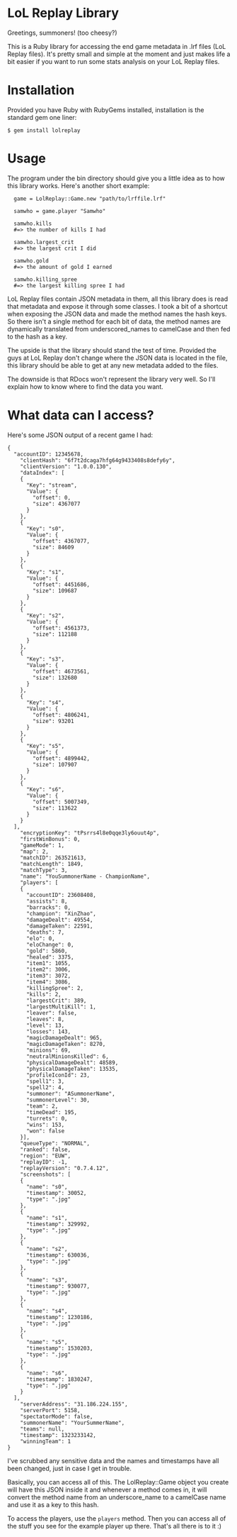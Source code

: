 # LoL Replay Library

Greetings, summoners! (too cheesy?)

This is a Ruby library for accessing the end game metadata in .lrf files (LoL
Replay files). It's pretty small and simple at the moment and just makes life a
bit easier if you want to run some stats analysis on your LoL Replay files.

# Installation

Provided you have Ruby with RubyGems installed, installation is the standard gem
one liner:

    $ gem install lolreplay

# Usage

The program under the bin directory should give you a little idea as to how this
library works. Here's another short example:

```
  game = LolReplay::Game.new "path/to/lrffile.lrf"

  samwho = game.player "Samwho"

  samwho.kills
  #=> the number of kills I had

  samwho.largest_crit
  #=> the largest crit I did

  samwho.gold
  #=> the amount of gold I earned

  samwho.killing_spree
  #=> the largest killing spree I had
```

LoL Replay files contain JSON metadata in them, all this library
does is read that metadata and expose it through some classes. I took a bit of a
shortcut when exposing the JSON data and made the method names the hash keys. So
there isn't a single method for each bit of data, the method names are
dynamically translated from underscored_names to camelCase and then fed to the
hash as a key.

The upside is that the library should stand the test of time. Provided the guys
at LoL Replay don't change where the JSON data is located in the file, this
library should be able to get at any new metadata added to the files.

The downside is that RDocs won't represent the library very well. So I'll
explain how to know where to find the data you want.

# What data can I access?

Here's some JSON output of a recent game I had:

```
{
  "accountID": 12345678,
    "clientHash": "6f7t2dcaga7hfg64g9433408s8defy6y",
    "clientVersion": "1.0.0.130",
    "dataIndex": [
    {
      "Key": "stream",
      "Value": {
        "offset": 0,
        "size": 4367077
      }
    },
    {
      "Key": "s0",
      "Value": {
        "offset": 4367077,
        "size": 84609
      }
    },
    {
      "Key": "s1",
      "Value": {
        "offset": 4451686,
        "size": 109687
      }
    },
    {
      "Key": "s2",
      "Value": {
        "offset": 4561373,
        "size": 112188
      }
    },
    {
      "Key": "s3",
      "Value": {
        "offset": 4673561,
        "size": 132680
      }
    },
    {
      "Key": "s4",
      "Value": {
        "offset": 4806241,
        "size": 93201
      }
    },
    {
      "Key": "s5",
      "Value": {
        "offset": 4899442,
        "size": 107907
      }
    },
    {
      "Key": "s6",
      "Value": {
        "offset": 5007349,
        "size": 113622
      }
    }
  ],
    "encryptionKey": "tPsrrs4l8e0qqe3ly6ouut4p",
    "firstWinBonus": 0,
    "gameMode": 1,
    "map": 2,
    "matchID": 263521613,
    "matchLength": 1849,
    "matchType": 3,
    "name": "YouSummonerName - ChampionName",
    "players": [
    {
      "accountID": 23608408,
      "assists": 8,
      "barracks": 0,
      "champion": "XinZhao",
      "damageDealt": 49554,
      "damageTaken": 22591,
      "deaths": 7,
      "elo": 0,
      "eloChange": 0,
      "gold": 5860,
      "healed": 3375,
      "item1": 1055,
      "item2": 3006,
      "item3": 3072,
      "item4": 3086,
      "killingSpree": 2,
      "kills": 2,
      "largestCrit": 389,
      "largestMultiKill": 1,
      "leaver": false,
      "leaves": 8,
      "level": 13,
      "losses": 143,
      "magicDamageDealt": 965,
      "magicDamageTaken": 8270,
      "minions": 69,
      "neutralMinionsKilled": 6,
      "physicalDamageDealt": 48589,
      "physicalDamageTaken": 13535,
      "profileIconId": 23,
      "spell1": 3,
      "spell2": 4,
      "summoner": "ASummonerName",
      "summonerLevel": 30,
      "team": 2,
      "timeDead": 195,
      "turrets": 0,
      "wins": 153,
      "won": false
    }],
    "queueType": "NORMAL",
    "ranked": false,
    "region": "EUW",
    "replayID": -1,
    "replayVersion": "0.7.4.12",
    "screenshots": [
    {
      "name": "s0",
      "timestamp": 30052,
      "type": ".jpg"
    },
    {
      "name": "s1",
      "timestamp": 329992,
      "type": ".jpg"
    },
    {
      "name": "s2",
      "timestamp": 630036,
      "type": ".jpg"
    },
    {
      "name": "s3",
      "timestamp": 930077,
      "type": ".jpg"
    },
    {
      "name": "s4",
      "timestamp": 1230186,
      "type": ".jpg"
    },
    {
      "name": "s5",
      "timestamp": 1530203,
      "type": ".jpg"
    },
    {
      "name": "s6",
      "timestamp": 1830247,
      "type": ".jpg"
    }
  ],
    "serverAddress": "31.186.224.155",
    "serverPort": 5158,
    "spectatorMode": false,
    "summonerName": "YourSummerName",
    "teams": null,
    "timestamp": 1323233142,
    "winningTeam": 1
}
```

I've scrubbed any sensitive data and the names and timestamps have all been
changed, just in case I get in trouble.

Basically, you can access all of this. The LolReplay::Game object you create
will have this JSON inside it and whenever a method comes in, it will convert
the method name from an underscore_name to a camelCase name and use it as a key
to this hash.

To access the players, use the `players` method. Then you can access all of the
stuff you see for the example player up there. That's all there is to it :)
